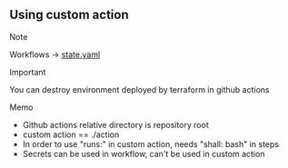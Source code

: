 ## Using custom action
> [!NOTE]
> Workflows -> [state.yaml](../../.github/workflows/custom_action.yaml)

> [!IMPORTANT]
> You can destroy environment deployed by terraform in github actions

Memo  
- Github actions relative directory is repository root
- custom action == ./action
- In order to use "runs:" in custom action, needs "shall: bash" in steps
- Secrets can be used in workflow, can't be used in custom action